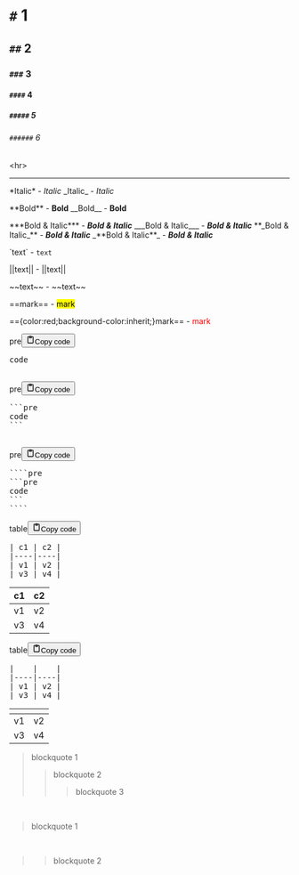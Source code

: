 <h1><code>#</code> 1</h1>
<h2><code>##</code> 2</h2>
<h3><code>###</code> 3</h3>
<h4><code>####</code> 4</h4>
<h5><code>#####</code> 5</h5>
<h6><code>######</code> 6</h6>
<p>&lt;hr&gt;</p>
<hr>

<p>*Italic* - <em>Italic</em>
_Italic_ - <em>Italic</em></p>
<p>**Bold** - <strong>Bold</strong>
__Bold__ - <strong>Bold</strong></p>
<p>***Bold &amp; Italic*** - <strong><em>Bold &amp; Italic</em></strong>
___Bold &amp; Italic___ - <strong><em>Bold &amp; Italic</em></strong>
**_Bold &amp; Italic_** - <strong><em>Bold &amp; Italic</em></strong>
_**Bold &amp; Italic**_ - <em><strong>Bold &amp; Italic</strong></em></p>
<p>`text` - <code>text</code></p>
<p>||text|| - ||text||</p>
<p>&#x7e;&#x7e;text&#x7e;&#x7e; - ~~text~~</p>
<p>&#x3d;&#x3d;mark&#x3d;&#x3d; - <mark style="">mark</mark></p>
<p>&#x3d;&#x3d;{color:red;background-color:inherit;}mark&#x3d;&#x3d; - <mark style="color:red;background-color:inherit;">mark</mark></p>
<div class="container-row">

<div class="code_element"><div class="lang_line"><text>pre</text><button class="copy_code_button" onclick="CopyCode(this)"><svg style="width: 1.2em;height: 1.2em;" aria-hidden="true" xmlns="http://www.w3.org/2000/svg" fill="none" viewBox="0 0 24 24"><path stroke="currentColor" stroke-linecap="round" stroke-linejoin="round" stroke-width="2" d="M15 4h3a1 1 0 0 1 1 1v15a1 1 0 0 1-1 1H6a1 1 0 0 1-1-1V5a1 1 0 0 1 1-1h3m0 3h6m-5-4v4h4V3h-4Z"/></svg><text class="unselectable">Copy code</text></button></div><div class="code language-text"><div class="highlight"><pre><span></span>code
</pre></div></div></div>
&nbsp;&nbsp;
<div class="code_element"><div class="lang_line"><text>pre</text><button class="copy_code_button" onclick="CopyCode(this)"><svg style="width: 1.2em;height: 1.2em;" aria-hidden="true" xmlns="http://www.w3.org/2000/svg" fill="none" viewBox="0 0 24 24"><path stroke="currentColor" stroke-linecap="round" stroke-linejoin="round" stroke-width="2" d="M15 4h3a1 1 0 0 1 1 1v15a1 1 0 0 1-1 1H6a1 1 0 0 1-1-1V5a1 1 0 0 1 1-1h3m0 3h6m-5-4v4h4V3h-4Z"/></svg><text class="unselectable">Copy code</text></button></div><div class="code language-text"><div class="highlight"><pre><span></span>&#x60;&#x60;&#x60;pre
code
&#x60;&#x60;&#x60;
</pre></div></div></div>
&nbsp;&nbsp;
<div class="code_element"><div class="lang_line"><text>pre</text><button class="copy_code_button" onclick="CopyCode(this)"><svg style="width: 1.2em;height: 1.2em;" aria-hidden="true" xmlns="http://www.w3.org/2000/svg" fill="none" viewBox="0 0 24 24"><path stroke="currentColor" stroke-linecap="round" stroke-linejoin="round" stroke-width="2" d="M15 4h3a1 1 0 0 1 1 1v15a1 1 0 0 1-1 1H6a1 1 0 0 1-1-1V5a1 1 0 0 1 1-1h3m0 3h6m-5-4v4h4V3h-4Z"/></svg><text class="unselectable">Copy code</text></button></div><div class="code language-text"><div class="highlight"><pre><span></span>&#x60;&#x60;&#x60;&#x60;pre
&#x60;&#x60;&#x60;pre
code
&#x60;&#x60;&#x60;
&#x60;&#x60;&#x60;&#x60;
</pre></div></div></div>

</div>

<div class="code_element"><div class="lang_line"><text>table</text><button class="copy_code_button" onclick="CopyCode(this)"><svg style="width: 1.2em;height: 1.2em;" aria-hidden="true" xmlns="http://www.w3.org/2000/svg" fill="none" viewBox="0 0 24 24"><path stroke="currentColor" stroke-linecap="round" stroke-linejoin="round" stroke-width="2" d="M15 4h3a1 1 0 0 1 1 1v15a1 1 0 0 1-1 1H6a1 1 0 0 1-1-1V5a1 1 0 0 1 1-1h3m0 3h6m-5-4v4h4V3h-4Z"/></svg><text class="unselectable">Copy code</text></button></div><div class="code language-text"><div class="highlight"><pre><span></span>| c1 | c2 |
|----|----|
| v1 | v2 |
| v3 | v4 |
</pre></div></div></div>

<table>
<thead>
<tr>
<th>c1</th>
<th>c2</th>
</tr>
</thead>
<tbody>
<tr>
<td>v1</td>
<td>v2</td>
</tr>
<tr>
<td>v3</td>
<td>v4</td>
</tr>
</tbody>
</table>
<div class="code_element"><div class="lang_line"><text>table</text><button class="copy_code_button" onclick="CopyCode(this)"><svg style="width: 1.2em;height: 1.2em;" aria-hidden="true" xmlns="http://www.w3.org/2000/svg" fill="none" viewBox="0 0 24 24"><path stroke="currentColor" stroke-linecap="round" stroke-linejoin="round" stroke-width="2" d="M15 4h3a1 1 0 0 1 1 1v15a1 1 0 0 1-1 1H6a1 1 0 0 1-1-1V5a1 1 0 0 1 1-1h3m0 3h6m-5-4v4h4V3h-4Z"/></svg><text class="unselectable">Copy code</text></button></div><div class="code language-text"><div class="highlight"><pre><span></span>|    |    |
|----|----|
| v1 | v2 |
| v3 | v4 |
</pre></div></div></div>

<table>
<thead>
<tr>
<th></th>
<th></th>
</tr>
</thead>
<tbody>
<tr>
<td>v1</td>
<td>v2</td>
</tr>
<tr>
<td>v3</td>
<td>v4</td>
</tr>
</tbody>
</table>
<blockquote>
<p>blockquote 1</p>
<blockquote>
<p>blockquote 2</p>
<blockquote>
<p>blockquote 3</p>
</blockquote>
</blockquote>
</blockquote>
<p><br></p>
<blockquote>
<p>blockquote 1</p>
</blockquote>
<p><br></p>
<blockquote>
<blockquote>
<p>blockquote 2</p>
</blockquote>
</blockquote>